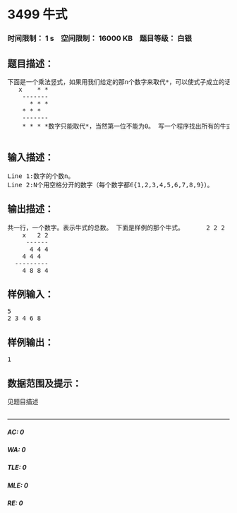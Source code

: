 # 3499 牛式   
### 时间限制： 1 s&nbsp;&nbsp;&nbsp;&nbsp;空间限制： 16000 KB&nbsp;&nbsp;&nbsp;&nbsp;题目等级： 白银  
## 题目描述：  

<pre>
下面是一个乘法竖式，如果用我们给定的那n个数字来取代*，可以使式子成立的话，我们就叫这个式子牛式。      * * *
   x    * *
    -------
      * * *
    * * *
    -------
    * * * *数字只能取代*，当然第一位不能为0。 写一个程序找出所有的牛式。  

</pre>
  
  
## 输入描述：  

<pre>
Line 1:数字的个数n。   
Line 2:N个用空格分开的数字（每个数字都∈{1,2,3,4,5,6,7,8,9}）。
</pre>
  
  
## 输出描述：  

<pre>
共一行，一个数字。表示牛式的总数。 下面是样例的那个牛式。      2 2 2
    x   2 2
     ------
      4 4 4
    4 4 4
  ---------
    4 8 8 4
</pre>
  
  
## 样例输入：  

<pre>
5  
2 3 4 6 8
</pre>
  
  
## 样例输出：  

<pre>
1
</pre>
  
  
## 数据范围及提示：  

<pre>
见题目描述  

</pre>
  
  
***  

##### AC: 0  
##### WA: 0  
##### TLE: 0  
##### MLE: 0  
##### RE: 0  
